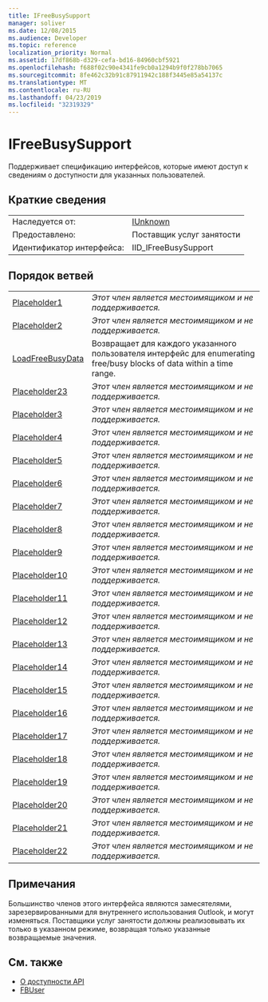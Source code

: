 ```yaml
---
title: IFreeBusySupport
manager: soliver
ms.date: 12/08/2015
ms.audience: Developer
ms.topic: reference
localization_priority: Normal
ms.assetid: 17df868b-d329-cefa-bd16-84960cbf5921
ms.openlocfilehash: f688f02c90e4341fe9cb0a1294b9f0f278bb7065
ms.sourcegitcommit: 8fe462c32b91c87911942c188f3445e85a54137c
ms.translationtype: MT
ms.contentlocale: ru-RU
ms.lasthandoff: 04/23/2019
ms.locfileid: "32319329"
---
```

# <a name="ifreebusysupport"></a>IFreeBusySupport

Поддерживает спецификацию интерфейсов, которые имеют доступ к сведениям о доступности для указанных пользователей. 
  
## <a name="quick-info"></a>Краткие сведения

|||
|:-----|:-----|
|Наследуется от:  <br/> |[IUnknown](https://msdn.microsoft.com/library/33f1d79a-33fc-4ce5-a372-e08bda378332%28Office.15%29.aspx) <br/> |
|Предоставлено:  <br/> |Поставщик услуг занятости  <br/> |
|Идентификатор интерфейса:  <br/> |IID_IFreeBusySupport  <br/> |
   
## <a name="vtable-order"></a>Порядок ветвей

|||
|:-----|:-----|
|[Placeholder1](ifreebusysupport-placeholder1.md) <br/> | *Этот член является местоимящиком и не поддерживается.*  <br/> |
|[Placeholder2](ifreebusysupport-placeholder2.md) <br/> | *Этот член является местоимящиком и не поддерживается.*  <br/> |
|[LoadFreeBusyData](ifreebusysupport-loadfreebusydata.md) <br/> |Возвращает для каждого указанного пользователя интерфейс для enumerating free/busy blocks of data within a time range.  <br/> |
|[Placeholder23](ifreebusysupport-placeholder23.md) <br/> | *Этот член является местоимящиком и не поддерживается.*  <br/> |
|[Placeholder3](ifreebusysupport-placeholder3.md) <br/> | *Этот член является местоимящиком и не поддерживается.*  <br/> |
|[Placeholder4](ifreebusysupport-placeholder4.md) <br/> | *Этот член является местоимящиком и не поддерживается.*  <br/> |
|[Placeholder5](ifreebusysupport-placeholder5.md) <br/> | *Этот член является местоимящиком и не поддерживается.*  <br/> |
|[Placeholder6](ifreebusysupport-placeholder6.md) <br/> | *Этот член является местоимящиком и не поддерживается.*  <br/> |
|[Placeholder7](ifreebusysupport-placeholder7.md) <br/> | *Этот член является местоимящиком и не поддерживается.*  <br/> |
|[Placeholder8](ifreebusysupport-placeholder8.md) <br/> | *Этот член является местоимящиком и не поддерживается.*  <br/> |
|[Placeholder9](ifreebusysupport-placeholder9.md) <br/> | *Этот член является местоимящиком и не поддерживается.*  <br/> |
|[Placeholder10](ifreebusysupport-placeholder10.md) <br/> | *Этот член является местоимящиком и не поддерживается.*  <br/> |
|[Placeholder11](ifreebusysupport-placeholder11.md) <br/> | *Этот член является местоимящиком и не поддерживается.*  <br/> |
|[Placeholder12](ifreebusysupport-placeholder12.md) <br/> | *Этот член является местоимящиком и не поддерживается.*  <br/> |
|[Placeholder13](ifreebusysupport-placeholder13.md) <br/> | *Этот член является местоимящиком и не поддерживается.*  <br/> |
|[Placeholder14](ifreebusysupport-placeholder14.md) <br/> | *Этот член является местоимящиком и не поддерживается.*  <br/> |
|[Placeholder15](ifreebusysupport-placeholder15.md) <br/> | *Этот член является местоимящиком и не поддерживается.*  <br/> |
|[Placeholder16](ifreebusysupport-placeholder16.md) <br/> | *Этот член является местоимящиком и не поддерживается.*  <br/> |
|[Placeholder17](ifreebusysupport-placeholder17.md) <br/> | *Этот член является местоимящиком и не поддерживается.*  <br/> |
|[Placeholder18](ifreebusysupport-placeholder18.md) <br/> | *Этот член является местоимящиком и не поддерживается.*  <br/> |
|[Placeholder19](ifreebusysupport-placeholder19.md) <br/> | *Этот член является местоимящиком и не поддерживается.*  <br/> |
|[Placeholder20](ifreebusysupport-placeholder20.md) <br/> | *Этот член является местоимящиком и не поддерживается.*  <br/> |
|[Placeholder21](ifreebusysupport-placeholder21.md) <br/> | *Этот член является местоимящиком и не поддерживается.*  <br/> |
|[Placeholder22](ifreebusysupport-placeholder22.md) <br/> | *Этот член является местоимящиком и не поддерживается.*  <br/> |
   
## <a name="remarks"></a>Примечания

Большинство членов этого интерфейса являются замесятелями, зарезервированными для внутреннего использования Outlook, и могут изменяться. Поставщики услуг занятости должны реализовывать их только в указанном режиме, возвращая только указанные возвращаемые значения.
  
## <a name="see-also"></a>См. также

- [О доступности API](about-the-free-busy-api.md)
- [FBUser](fbuser.md)

